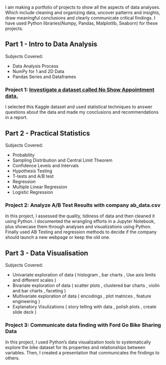 I am making a portfolio of projects to show all the aspects of data analyses. Which include cleaning and organizing data, uncover patterns and insights, draw meaningful conclusions and clearly communicate critical findings. I have used Python libraries(Numpy, Pandas, Matplotlib, Seaborn) for these projects.

## Part 1 - Intro to Data Analysis
Subjects Covered:

- Data Analysis Process
- NumPy for 1 and 2D Data
- Pandas Series and Dataframes

### Project 1: [Investigate a dataset called No Show Appointment data.](https://github.com/ArijeetB-neu/Data-Analysis-Projects/tree/main/P1-Investigate%20a%20Dataset)
I selected this Kaggle dataset and used statistical techniques to answer questions about the data and made my conclusions and recommendations in a report.

## Part 2 - Practical Statistics
Subjects Covered:

- Probability
- Sampling Distribution and Central Limit Theorem
- Confidence Levels and Intervals
- Hypothesis Testing
- T-tests and A/B test
- Regression
- Multiple Linear Regression
- Logistic Regression
### Project 2: Analyze A/B Test Results with company ab_data.csv
In this project, I assessed the quality, tidiness of data and then cleaned it using Python. I documented the wrangling efforts in a Jupyter Notebook, plus showcase them through analyses and visualizations using Python. Finally used AB Testing and regression methods to decide if the company should launch a new webpage or keep the old one.

## Part 3 - Data Visualisation
Subjects Covered:

- Univariate exploration of data ( histogram , bar charts , Use axis limits and different scales )
- Bivariate exploration of data ( scatter plots , clustered bar charts , violin and bar charts , faceting )
- Multivariate exploration of data ( encodings , plot matrices , feature engineering )
- Explanatory Visulizations ( story telling with data , polish plots , create slide deck )

### Project 3: Communicate data finding with Ford Go Bike Sharing Data
In this project, I used Python’s data visualization tools to systematically explore the bike dataset for its properties and relationships between variables. Then, I created a presentation that communicates the findings to others.
